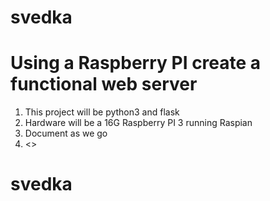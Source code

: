 # svedka
# Using a Raspberry PI create a functional web server

1. This project will be python3 and flask
2. Hardware will be a 16G Raspberry PI 3 running Raspian
3. Document as we go
4. <>




# svedka
